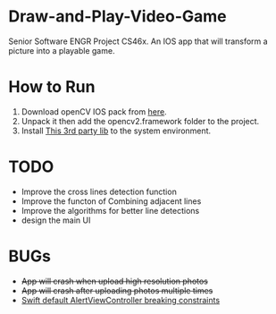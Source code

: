 # Draw-and-Play-Video-Game
Senior Software ENGR Project CS46x. An IOS app that will transform a picture into a playable game.

# How to Run
1. Download openCV IOS pack from [here](https://opencv.org/releases/).
2. Unpack it then add the opencv2.framework folder to the project.
3. Install [This 3rd party lib](https://github.com/nlohmann/json) to the system environment.

# TODO
- Improve the cross lines detection function
- Improve the functon of Combining adjacent lines
- Improve the algorithms for better line detections
- design the main UI


# BUGs
* ~~App will crash when upload high resolution photos~~
* ~~App will crash after uploading photos multiple times~~
* [Swift default AlertViewController breaking constraints](https://stackoverflow.com/questions/55653187/swift-default-alertviewcontroller-breaking-constraints)
